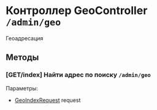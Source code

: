 # Контроллер GeoController `/admin/geo`

Геоадресация

## Методы

### [GET/index] Найти адрес по поиску `/admin/geo`

Параметры: 

- [GeoIndexRequest](../OBJECT.md#GeoIndexRequest) request
